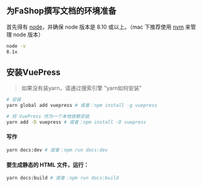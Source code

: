 ## 为FaShop撰写文档的环境准备

首先得有 [node](https://nodejs.org/en/)，并确保 node 版本是 8.10 或以上。（mac 下推荐使用 [nvm](https://github.com/creationix/nvm) 来管理 node 版本）

```bash
node -v
8.1x
```

## 安装VuePress
> 如果没有装yarn，请通过搜索引擎 "yarn如何安装"
```bash
# 安装
yarn global add vuepress # 或者：npm install -g vuepress

# 将 VuePress 作为一个本地依赖安装
yarn add -D vuepress # 或者：npm install -D vuepress

```
#### 写作
```bash
yarn docs:dev # 或者：npm run docs:dev
```
#### 要生成静态的 HTML 文件，运行：
```bash
yarn docs:build # 或者：npm run docs:build
```
